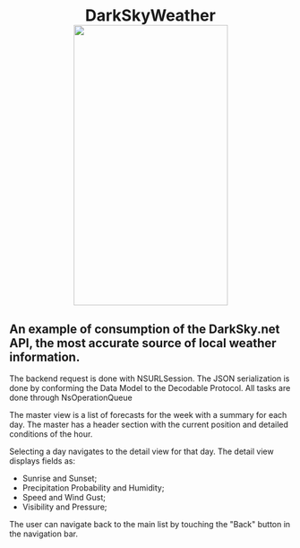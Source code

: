 
<h1 align="center">
<b>DarkSkyWeather</b>
   <img width="275" height="500" src="https://user-images.githubusercontent.com/16679908/50728547-778ad880-10f9-11e9-8dfb-dadc3165def9.gif">
</h1>

## An example of consumption of the DarkSky.net API, the most accurate source of local weather information.

The backend request is done with NSURLSession.
The JSON serialization is done by conforming the Data Model to the Decodable Protocol.
All tasks are done through NsOperationQueue 

The master view is a list of forecasts for the week with a summary for each day. The master has a header section with the current position and detailed conditions of the hour.

Selecting a day navigates to the detail view for that day.
The detail view displays fields as: 
- Sunrise and Sunset; 
- Precipitation Probability and Humidity;
- Speed and Wind Gust;
- Visibility and  Pressure;

The user can navigate back to the main list by touching the "Back" button in the navigation bar.




